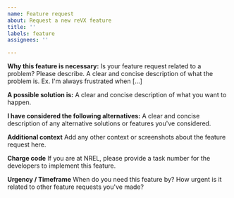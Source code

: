 ```yaml
---
name: Feature request
about: Request a new reVX feature
title: ''
labels: feature
assignees: ''

---
```


**Why this feature is necessary:**
Is your feature request related to a problem? Please describe. A clear and concise description of what the problem is. Ex. I'm always frustrated when [...]

**A possible solution is:**
A clear and concise description of what you want to happen.

**I have considered the following alternatives:**
A clear and concise description of any alternative solutions or features you've considered.

**Additional context**
Add any other context or screenshots about the feature request here.

**Charge code**
If you are at NREL, please provide a task number for the developers to implement this feature.

**Urgency / Timeframe**
When do you need this feature by? How urgent is it related to other feature requests you've made?
